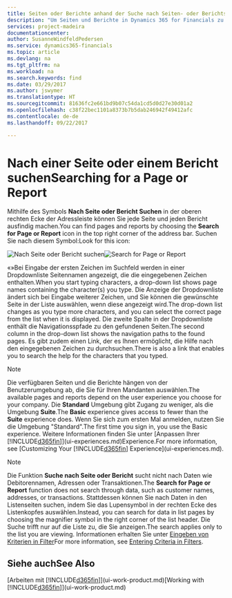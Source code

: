 ```yaml
---
title: Seiten oder Berichte anhand der Suche nach Seiten- oder Berichts-Funktion suchen| Microsoft Docs
description: "Um Seiten und Berichte in Dynamics 365 for Financials zu finden, können Sie die Seite Suchen nach Seite oder Bericht verwenden."
services: project-madeira
documentationcenter: 
author: SusanneWindfeldPedersen
ms.service: dynamics365-financials
ms.topic: article
ms.devlang: na
ms.tgt_pltfrm: na
ms.workload: na
ms.search.keywords: find
ms.date: 03/29/2017
ms.author: jswymer
ms.translationtype: HT
ms.sourcegitcommit: 81636fc2e661bd9b07c54da1cd5d0d27e30d01a2
ms.openlocfilehash: c38f22bec1101a8373b7b5dab246942f49412afc
ms.contentlocale: de-de
ms.lasthandoff: 09/22/2017

---
```

# <a name="searching-for-a-page-or-report"></a><span data-ttu-id="043e0-103">Nach einer Seite oder einem Bericht suchen</span><span class="sxs-lookup"><span data-stu-id="043e0-103">Searching for a Page or Report</span></span>
<span data-ttu-id="043e0-104">Mithilfe des Symbols **Nach Seite oder Bericht Suchen** in der oberen rechten Ecke der Adressleiste können Sie jede Seite und jeden Bericht ausfindig machen.</span><span class="sxs-lookup"><span data-stu-id="043e0-104">You can find pages and reports by choosing the **Search for Page or Report** icon in the top right corner of the address bar.</span></span> <span data-ttu-id="043e0-105">Suchen Sie nach diesem Symbol:</span><span class="sxs-lookup"><span data-stu-id="043e0-105">Look for this icon:</span></span>

<span data-ttu-id="043e0-106">![Nach Seite oder Bericht suchen](media/ui-search/search.png "Nach Seite oder Bericht suchen")</span><span class="sxs-lookup"><span data-stu-id="043e0-106">![Search for Page or Report](media/ui-search/search.png "Search for Page or Report")</span></span>

<span data-ttu-id="043e0-107">«»Bei Eingabe der ersten Zeichen im Suchfeld werden in einer Dropdownliste Seitennamen angezeigt, die die eingegebenen Zeichen enthalten.</span><span class="sxs-lookup"><span data-stu-id="043e0-107">When you start typing characters, a drop-down list shows page names containing the character(s) you type.</span></span> <span data-ttu-id="043e0-108">Die Anzeige der Dropdownliste ändert sich bei Eingabe weiterer Zeichen, und Sie können die gewünschte Seite in der Liste auswählen, wenn diese angezeigt wird.</span><span class="sxs-lookup"><span data-stu-id="043e0-108">The drop-down list changes as you type more characters, and you can select the correct page from the list when it is displayed.</span></span> <span data-ttu-id="043e0-109">Die zweite Spalte in der Dropdownliste enthält die Navigationsspfade zu den gefundenen Seiten.</span><span class="sxs-lookup"><span data-stu-id="043e0-109">The second column in the drop-down list shows the navigation paths to the found pages.</span></span> <span data-ttu-id="043e0-110">Es gibt zudem einen Link, der es Ihnen ermöglicht, die Hilfe nach den eingegebenen Zeichen zu durchsuchen.</span><span class="sxs-lookup"><span data-stu-id="043e0-110">There is also a link that enables you to search the help for the characters that you typed.</span></span>

> [!NOTE]  
>   <span data-ttu-id="043e0-111">Die verfügbaren Seiten und die Berichte hängen von der Benutzerumgebung ab, die Sie für Ihren Mandanten auswählen.</span><span class="sxs-lookup"><span data-stu-id="043e0-111">The available pages and reports depend on the user experience you choose for your company.</span></span> <span data-ttu-id="043e0-112">Die **Standard** Umgebung gibt Zugang zu weniger, als die Umgebung **Suite**.</span><span class="sxs-lookup"><span data-stu-id="043e0-112">The **Basic** experience gives access to fewer than the **Suite** experience does.</span></span> <span data-ttu-id="043e0-113">Wenn Sie sich zum ersten Mal anmelden, nutzen Sie die Umgebung "Standard".</span><span class="sxs-lookup"><span data-stu-id="043e0-113">The first time you sign in, you use the Basic experience.</span></span> <span data-ttu-id="043e0-114">Weitere Informationen finden Sie unter [Anpassen Ihrer [!INCLUDE[d365fin](includes/d365fin_long_md.md)]](ui-experiences.md)Experience.</span><span class="sxs-lookup"><span data-stu-id="043e0-114">For more information, see [Customizing Your [!INCLUDE[d365fin](includes/d365fin_long_md.md)] Experience](ui-experiences.md).</span></span>

> [!NOTE]  
>   <span data-ttu-id="043e0-115">Die Funktion **Suche nach Seite oder Bericht** sucht nicht nach Daten wie Debitorennamen, Adressen oder Transaktionen.</span><span class="sxs-lookup"><span data-stu-id="043e0-115">The **Search for Page or Report** function does not search through data, such as customer names, addresses, or transactions.</span></span> <span data-ttu-id="043e0-116">Stattdessen können Sie nach Daten in den Listenseiten suchen, indem Sie das Lupensymbol in der rechten Ecke des Listenkopfes auswählen.</span><span class="sxs-lookup"><span data-stu-id="043e0-116">Instead, you can search for data in list pages by choosing the magnifier symbol in the right corner of the list header.</span></span> <span data-ttu-id="043e0-117">Die Suche trifft nur auf die Liste zu, die Sie anzeigen.</span><span class="sxs-lookup"><span data-stu-id="043e0-117">The search applies only to the list you are viewing.</span></span> <span data-ttu-id="043e0-118">Informationen erhalten Sie unter [Eingeben von Kriterien in Filter](ui-enter-criteria-filters.md)</span><span class="sxs-lookup"><span data-stu-id="043e0-118">For more information, see [Entering Criteria in Filters](ui-enter-criteria-filters.md).</span></span>

## <a name="see-also"></a><span data-ttu-id="043e0-119">Siehe auch</span><span class="sxs-lookup"><span data-stu-id="043e0-119">See Also</span></span>
<span data-ttu-id="043e0-120">[Arbeiten mit [!INCLUDE[d365fin](includes/d365fin_md.md)]](ui-work-product.md)</span><span class="sxs-lookup"><span data-stu-id="043e0-120">[Working with [!INCLUDE[d365fin](includes/d365fin_md.md)]](ui-work-product.md)</span></span>

